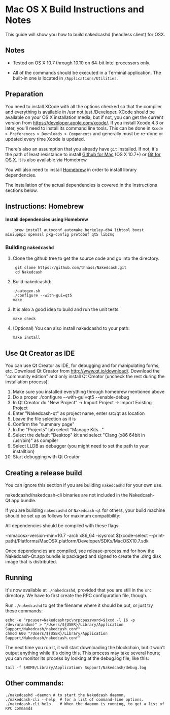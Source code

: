 Mac OS X Build Instructions and Notes
====================================
This guide will show you how to build nakedcashd (headless client) for OSX.

Notes
-----

* Tested on OS X 10.7 through 10.10 on 64-bit Intel processors only.

* All of the commands should be executed in a Terminal application. The
built-in one is located in `/Applications/Utilities`.

Preparation
-----------

You need to install XCode with all the options checked so that the compiler
and everything is available in /usr not just /Developer. XCode should be
available on your OS X installation media, but if not, you can get the
current version from https://developer.apple.com/xcode/. If you install
Xcode 4.3 or later, you'll need to install its command line tools. This can
be done in `Xcode > Preferences > Downloads > Components` and generally must
be re-done or updated every time Xcode is updated.

There's also an assumption that you already have `git` installed. If
not, it's the path of least resistance to install [Github for Mac](https://mac.github.com/)
(OS X 10.7+) or
[Git for OS X](https://code.google.com/p/git-osx-installer/). It is also
available via Homebrew.

You will also need to install [Homebrew](http://brew.sh) in order to install library
dependencies.

The installation of the actual dependencies is covered in the Instructions
sections below.

Instructions: Homebrew
----------------------

#### Install dependencies using Homebrew

        brew install autoconf automake berkeley-db4 libtool boost miniupnpc openssl pkg-config protobuf qt5 libzmq

### Building `nakedcashd`

1. Clone the github tree to get the source code and go into the directory.

        git clone https://github.com/thnass/Nakedcash.git
        cd Nakedcash

2.  Build nakedcashd:

        ./autogen.sh
        ./configure --with-gui=qt5
        make

3.  It is also a good idea to build and run the unit tests:

        make check

4.  (Optional) You can also install nakedcashd to your path:

        make install

Use Qt Creator as IDE
------------------------
You can use Qt Creator as IDE, for debugging and for manipulating forms, etc.
Download Qt Creator from http://www.qt.io/download/. Download the "community edition" and only install Qt Creator (uncheck the rest during the installation process).

1. Make sure you installed everything through homebrew mentioned above
2. Do a proper ./configure --with-gui=qt5 --enable-debug
3. In Qt Creator do "New Project" -> Import Project -> Import Existing Project
4. Enter "Nakedcash-qt" as project name, enter src/qt as location
5. Leave the file selection as it is
6. Confirm the "summary page"
7. In the "Projects" tab select "Manage Kits..."
8. Select the default "Desktop" kit and select "Clang (x86 64bit in /usr/bin)" as compiler
9. Select LLDB as debugger (you might need to set the path to your installtion)
10. Start debugging with Qt Creator

Creating a release build
------------------------
You can ignore this section if you are building `nakedcashd` for your own use.

nakedcashd/nakedcash-cli binaries are not included in the Nakedcash-Qt.app bundle.

If you are building `nakedcashd` or `Nakedcash-qt` for others, your build machine should be set up
as follows for maximum compatibility:

All dependencies should be compiled with these flags:

 -mmacosx-version-min=10.7
 -arch x86_64
 -isysroot $(xcode-select --print-path)/Platforms/MacOSX.platform/Developer/SDKs/MacOSX10.7.sdk

Once dependencies are compiled, see release-process.md for how the Nakedcash-Qt.app
bundle is packaged and signed to create the .dmg disk image that is distributed.

Running
-------

It's now available at `./nakedcashd`, provided that you are still in the `src`
directory. We have to first create the RPC configuration file, though.

Run `./nakedcashd` to get the filename where it should be put, or just try these
commands:

    echo -e "rpcuser=Nakedcashrpc\nrpcpassword=$(xxd -l 16 -p /dev/urandom)" > "/Users/${USER}/Library/Application Support/Nakedcash/nakedcash.conf"
    chmod 600 "/Users/${USER}/Library/Application Support/Nakedcash/nakedcash.conf"

The next time you run it, it will start downloading the blockchain, but it won't
output anything while it's doing this. This process may take several hours;
you can monitor its process by looking at the debug.log file, like this:

    tail -f $HOME/Library/Application\ Support/Nakedcash/debug.log

Other commands:
-------

    ./nakedcashd -daemon # to start the Nakedcash daemon.
    ./nakedcash-cli --help  # for a list of command-line options.
    ./nakedcash-cli help    # When the daemon is running, to get a list of RPC commands
